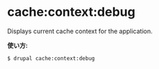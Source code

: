 # cache:context:debug
Displays current cache context for the application.

**使い方:**
```
$ drupal cache:context:debug
```
